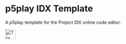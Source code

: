 # p5play IDX Template

A p5play template for the Project IDX online code editor.

<a href="https://idx.google.com/new?template=https:%2F%2Fgithub.com%2Fquinton-ashley%2Fp5play-idx-template">
  <img height="32" alt="Try in IDX" src="https://cdn.idx.dev/btn/try_dark_32.svg">
</a>
